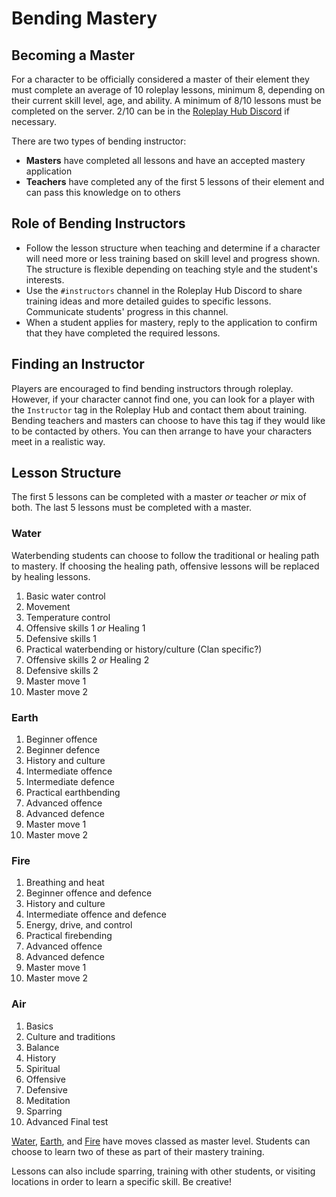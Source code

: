 # Bending Mastery

## Becoming a Master

For a character to be officially considered a master of their element they must complete an average of 10 roleplay lessons, minimum 8, depending on their current skill level, age, and ability. A minimum of 8/10 lessons must be completed on the server. 2/10 can be in the [Roleplay Hub Discord](https://discord.gg/tjqX25pH37) if necessary.

There are two types of bending instructor:

- **Masters** have completed all lessons and have an accepted mastery application
- **Teachers** have completed any of the first 5 lessons of their element and can pass this knowledge on to others

## Role of Bending Instructors

- Follow the lesson structure when teaching and determine if a character will need more or less training based on skill level and progress shown. The structure is flexible depending on teaching style and the student's interests. 
- Use the `#instructors` channel in the Roleplay Hub Discord to share training ideas and more detailed guides to specific lessons. Communicate students' progress in this channel. 
- When a student applies for mastery, reply to the application to confirm that they have completed the required lessons.

## Finding an Instructor

Players are encouraged to find bending instructors through roleplay. However, if your character cannot find one, you can look for a player with the `Instructor` tag in the Roleplay Hub and contact them about training. Bending teachers and masters can choose to have this tag if they would like to be contacted by others. You can then arrange to have your characters meet in a realistic way.

## Lesson Structure

The first 5 lessons can be completed with a master *or* teacher *or* mix of both. The last 5 lessons must be completed with a master. 

### Water
Waterbending students can choose to follow the traditional or healing path to mastery. If choosing the healing path, offensive lessons will be replaced by healing lessons.

1. Basic water control
2. Movement
3. Temperature control
4. Offensive skills 1 *or* Healing 1
5. Defensive skills 1
6. Practical waterbending or history/culture (Clan specific?)
7. Offensive skills 2 *or* Healing 2
8. Defensive skills 2
9. Master move 1
10. Master move 2

### Earth
1. Beginner offence
2. Beginner defence
3. History and culture
4. Intermediate offence
5. Intermediate defence
6. Practical earthbending
7. Advanced offence
8. Advanced defence
9. Master move 1
10. Master move 2

### Fire
1. Breathing and heat
2. Beginner offence and defence
3. History and culture
4. Intermediate offence and defence
5. Energy, drive, and control
6. Practical firebending
7. Advanced offence
8. Advanced defence
9. Master move 1
10. Master move 2

### Air
1. Basics
2. Culture and traditions
3. Balance
4. History
5. Spiritual
6. Offensive
7. Defensive
8. Meditation
9. Sparring
10. Advanced
Final test

[Water](https://avatar.fandom.com/wiki/Waterbending#Waterbending_master_level), [Earth](https://avatar.fandom.com/wiki/Earthbending#Earthbending_master_level), and [Fire](https://avatar.fandom.com/wiki/Firebending#Firebending_master_level) have moves classed as master level. Students can choose to learn two of these as part of their mastery training.

Lessons can also include sparring, training with other students, or visiting locations in order to learn a specific skill. Be creative!
